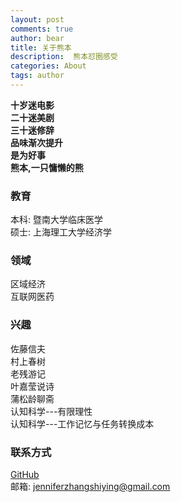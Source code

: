 ```yaml
---
layout: post
comments: true
author: bear
title: 关于熊本
description:  熊本怼圈感受
categories: About
tags: author
---
```

**十岁迷电影<br>
二十迷美剧<br>
三十迷修辞<br>
品味渐次提升<br>
是为好事<br>
熊本,一只慵懒的熊**<br>

<!--more-->

### 教育
本科: 暨南大学临床医学<br>
硕士: 上海理工大学经济学<br>

### 领域
区域经济<br>
互联网医药<br>

### 兴趣
佐藤信夫<br>
村上春树<br>
老残游记<br>
叶嘉莹说诗<br>
蒲松龄聊斋<br>
认知科学---有限理性<br>
认知科学---工作记忆与任务转换成本<br>

### 联系方式
[GitHub](https://github.com/zhangshiyinrunwithcc)<br>
邮箱: jenniferzhangshiying@gmail.com<br>
